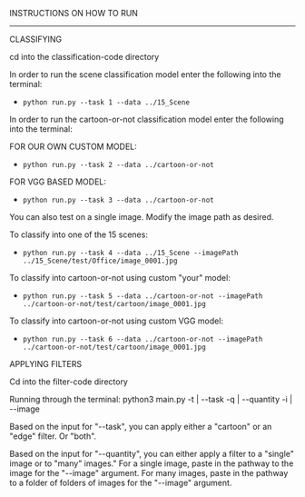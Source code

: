 INSTRUCTIONS ON HOW TO RUN
___________________________________



CLASSIFYING

cd into the classification-code directory

In order to run the scene classification model enter the following into the terminal:
-     python run.py --task 1 --data ../15_Scene

In order to run the cartoon-or-not classification model enter the following into the terminal:

FOR OUR OWN CUSTOM MODEL: 
-     python run.py --task 2 --data ../cartoon-or-not
FOR VGG BASED MODEL:
-     python run.py --task 3 --data ../cartoon-or-not

You can also test on a single image. Modify the image path as desired.

To classify into one of the 15 scenes:
-     python run.py --task 4 --data ../15_Scene --imagePath ../15_Scene/test/Office/image_0001.jpg

To classify into cartoon-or-not using custom "your" model:
-     python run.py --task 5 --data ../cartoon-or-not --imagePath ../cartoon-or-not/test/cartoon/image_0001.jpg

To classify into cartoon-or-not using custom VGG model:
-     python run.py --task 6 --data ../cartoon-or-not --imagePath ../cartoon-or-not/test/cartoon/image_0001.jpg




APPLYING FILTERS

Cd into the filter-code directory

Running through the terminal: python3 main.py -t | --task <cartoon or edge or both> -q | --quantity <single or many> -i | --image <image or nested folder path>

Based on the input for "--task", you can apply either a "cartoon" or an "edge" filter. Or "both".

Based on the input for "--quantity", you can either apply a filter to a "single" image or to "many" images." For a single image, paste in the pathway to the image for the "--image" argument. For many images, paste in the pathway to a folder of folders of images for the "--image" argument.
